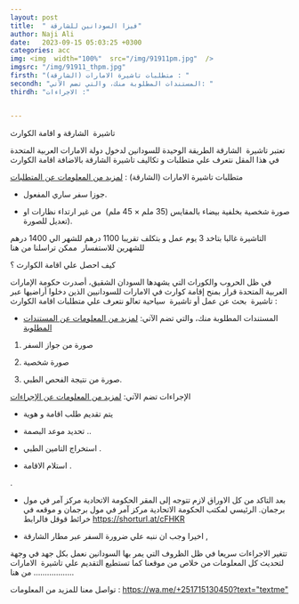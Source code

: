 ```yaml
---
layout: post
title:  " فيزا السودانين للشارقة"
author: Naji Ali
date:   2023-09-15 05:03:25 +0300
categories: acc
img: <img  width="100%"  src="/img/91911pm.jpg"  />
imgsrc: "/img/91911_thpm.jpg" 
firsth: "متطلبات تاشيرة الامارات (الشارقة) : "
secondh: "المستندات المطلوبة منك، والتي تضم الآتي: "
thirdh: "الاجراءات :"


---
```


تاشيرة  الشارقة و اقامة الكوارث

تعتبر تاشيرة  الشارقة الطريقة الوحيدة للسودانين لدخول دولة الامارات العربية المتحدة في هذا المقل نتعرف علي متطلبات و تكاليف تاشيرة الشارقة بالاضافة اقامة الكوارث

متطلبات تاشيرة الامارات (الشارقة) : [لمزيد من المعلومات عن المتطلبات](<https://wa.me/+251715130450?text="textme">) 

-   جوزا سفر ساري المفعول.

-   صورة شخصية بخلفية بيضاء بالمقايس (35 ملم × 45 ملم)  من غير ارتداء نظارات او تعديل للصورة).

التاشيرة غالبا بتاخد 3 يوم عمل و بتكلف تقريبا 1100 درهم للشهر الي 1400 درهم للشهرين للاستفسار  ممكن تراسلنا من هنا

كيف احصل علي اقامة الكوارث ؟ 

في ظل الحروب والكوراث التي يشهدها السودان الشقيق، أصدرت حكومة الإمارات العربية المتحدة قرار بمنح إقامة كوارث في الامارات للسودانيين الذين دخلوا أراضيها عبر تاشيرة  بحث عن عمل أو تاشيرة  سياحية تعالو نتعرف علي متطلبات اقامة الكوارث :

-   المستندات المطلوبة منك، والتي تضم الآتي: [لمزيد من المعلومات عن المستندات المطلوبة](<https://wa.me/+251715130450?text="textme">) 

1.  صورة من جواز السفر 


2.  صورة شخصية 


3.  صورة من نتيجة الفحص الطبي.


الإجراءات تضم الآتي: [لمزيد من المعلومات عن الإجراءات](<https://wa.me/+251715130450?text="textme">)

-   يتم تقديم طلب اقامة و هوية 

-   تحديد موعد البصمة ..

-   استخراج التامين الطبي .

-   استلام الاقامة .

.

-   بعد التاكد من كل الاوراق لازم تتوجه إلى المقر الحكومة الاتحادية مركز آمر في مول برجمان. الرئيسي لمكتب الحكومة الاتحادية مركز آمر في مول برجمان و موقعه في خرائط قوقل فالرابط <https://shorturl.at/cFHKR>  

-   اخيرا وجب ان ننبه علي ضرورة السفر عبر مطار الشارقة ,  

تتغير الاجراءات سريعا في ظل الظروف التي يمر بها السودانين نعمل بكل جهد في وجهة لتحديث كل المعلومات من خلاص من موقعنا كما تستطيع التقديم علي تاشيرة  الامارات من هنا ..................






تواصل معنا للمزيد من المعلومات : <https://wa.me/+251715130450?text="textme">
